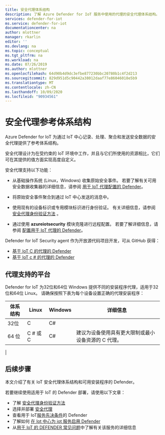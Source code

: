 ```yaml
---
title: 安全代理体系结构
description: 了解 Azure Defender for IoT 服务中使用的代理的安全代理体系结构。
services: defender-for-iot
ms.service: defender-for-iot
documentationcenter: na
author: mlottner
manager: rkarlin
editor: ''
ms.devlang: na
ms.topic: conceptual
ms.tgt_pltfrm: na
ms.workload: na
ms.date: 07/26/2019
ms.author: mlottner
ms.openlocfilehash: 64d90b4d9dc3efbe877230bbc20780b1c4f2d213
ms.sourcegitcommit: 829d951d5c90442a38012daaf77e86046018e5b9
ms.translationtype: MT
ms.contentlocale: zh-CN
ms.lasthandoff: 10/09/2020
ms.locfileid: "90934561"
---
```

# <a name="security-agent-reference-architecture"></a>安全代理参考体系结构

Azure Defender for IoT 为通过 IoT 中心记录、处理、聚合和发送安全数据的安全代理提供了参考体系结构。

安全代理设计为在受约束的 IoT 环境中工作，并且与它们所使用的资源相比，它们可在其提供的值方面实现高度自定义。

安全代理支持以下功能：

- 从基础操作系统 (Linux，Windows) 收集原始安全事件。 若要了解有关可用安全数据收集器的详细信息，请参阅 [用于 IoT 代理配置的 Defender](how-to-agent-configuration.md)。

- 将原始安全事件聚合到通过 IoT 中心发送的消息中。

- 使用现有的设备标识或专用模块标识进行身份验证。 有关详细信息，请参阅 [安全代理身份验证方法](concept-security-agent-authentication-methods.md) 。

- 通过使用 **azureiotsecurity** 模块克隆进行远程配置。 若要了解详细信息，请参阅 [配置用于 IoT 代理的 Defender](how-to-agent-configuration.md)。

Defender for IoT Security agent 作为开放源代码项目开发，可从 GitHub 获得：

- [基于 IoT C 的代理的 Defender](https://github.com/Azure/Azure-IoT-Security-Agent-C)
- [基于 IoT c # 的代理的 Defender](https://github.com/Azure/Azure-IoT-Security-Agent-CS)

## <a name="agent-supported-platforms"></a>代理支持的平台

Defender for IoT 为32位和64位 Windows 提供不同的安装程序代理，适用于32位和64位 Linux。 请确保按照下表为每个设备设置正确的代理安装程序：

| 体系结构 | Linux | Windows |    详细信息|
|----------|----------------------------------------------|-------------|-------------------------------------------|
| 32位  | C  | C#  ||
| 64 位  | C # 或 C           | C#      | 建议为设备使用具有更大限制或最小设备资源的 C 代理。|
|

## <a name="next-steps"></a>后续步骤

本文介绍了有关 IoT 安全代理体系结构和可用安装程序的 Defender。

若要继续使用适用于 IoT 的 Defender 部署，请使用以下文章：

- 了解 [安全代理身份验证方法](concept-security-agent-authentication-methods.md)
- 选择并部署 [安全代理](how-to-deploy-agent.md)
- 查看用于 IoT[服务先决条件](service-prerequisites.md)的 Defender
- 了解如何 [在 Iot 中心为 iot 服务启用 Defender](quickstart-onboard-iot-hub.md)
- 从[用于 IoT 的 DEFENDER 常见问题](resources-frequently-asked-questions.md)中了解有关该服务的详细信息

